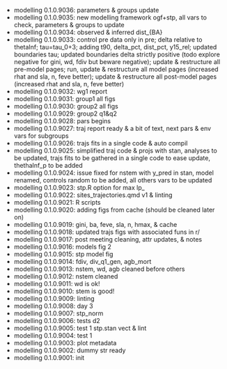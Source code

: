 -   modelling 0.1.0.9036: parameters & groups update
-   modelling 0.1.0.9035: new modelling framework ogf+stp, all vars to check, parameters & groups to update
-   modelling 0.1.0.9034: observed & inferred dist\_{BA}
-   modelling 0.1.0.9033: control pre data only in pre; delta relative to thetaInf; tau=tau_0+3; adding t90, delta_pct, dist_pct, y15_rel; updated boundaries tau; updated boundaries delta strictly positive (todo explore negative for gini, wd, fdiv but beware negative); update & restructure all pre-model pages; run, update & restructure all model pages (increased rhat and sla, n, feve better); update & restructure all post-model pages (increased rhat and sla, n, feve better)
-   modelling 0.1.0.9032: wg1 report
-   modelling 0.1.0.9031: group1 all figs
-   modelling 0.1.0.9030: group2 all figs
-   modelling 0.1.0.9029: group2 q1&q2
-   modelling 0.1.0.9028: pars begins
-   modelling 0.1.0.9027: traj report ready & a bit of text, next pars & env vars for subgroups
-   modelling 0.1.0.9026: trajs fits in a single code & auto compil
-   modelling 0.1.0.9025: simplified traj code & projs with stan, analyses to be updated, trajs fits to be gathered in a single code to ease update, thethaInf_p to be added
-   modelling 0.1.0.9024: issue fixed for nstem with y_pred in stan, model renamed, controls random to be added, all others vars to be updated
-   modelling 0.1.0.9023: stp.R option for max lp\_
-   modelling 0.1.0.9022: sites_trajectories.qmd v1 & linting
-   modelling 0.1.0.9021: R scripts
-   modelling 0.1.0.9020: adding figs from cache (should be cleaned later on)
-   modelling 0.1.0.9019: gini, ba, feve, sla, n, hmax, & cache
-   modelling 0.1.0.9018: updated trajs figs with associated funs in r/
-   modelling 0.1.0.9017: post meeting cleaning, attr updates, & notes
-   modelling 0.1.0.9016: models fig 2
-   modelling 0.1.0.9015: stp model fig
-   modelling 0.1.0.9014: fdiv, div_q1_gen, agb_mort
-   modelling 0.1.0.9013: nstem, wd, agb cleaned before others
-   modelling 0.1.0.9012: nstem cleaned
-   modelling 0.1.0.9011: wd is ok!
-   modelling 0.1.0.9010: stem is good!
-   modelling 0.1.0.9009: linting
-   modelling 0.1.0.9008: day 3
-   modelling 0.1.0.9007: stp_norm
-   modelling 0.1.0.9006: tests d2
-   modelling 0.1.0.9005: test 1 stp.stan vect & lint
-   modelling 0.1.0.9004: test 1
-   modelling 0.1.0.9003: plot metadata
-   modelling 0.1.0.9002: dummy str ready
-   modelling 0.1.0.9001: init

